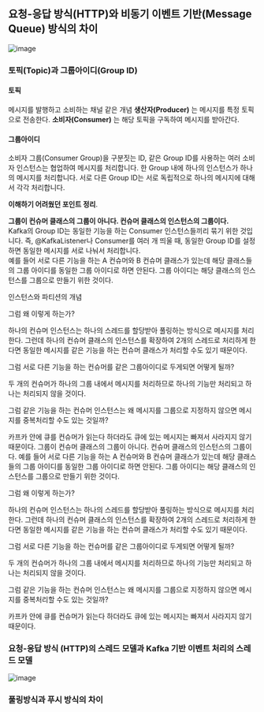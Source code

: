 ## 요청-응답 방식(HTTP)와 비동기 이벤트 기반(Message Queue) 방식의 차이
![image](https://github.com/user-attachments/assets/44e158e9-2f84-4c4c-a046-697ef100002c)  

### 토픽(Topic)과 그룹아이디(Group ID)
#### 토픽
메시지를 발행하고 소비하는 채널 같은 개념 **생산자(Producer)** 는 메시지를 특정 토픽으로 전송한다.
**소비자(Consumer)** 는 해당 토픽을 구독하여 메시지를 받아간다.  
#### 그룹아이디
소비자 그룹(Consumer Group)을 구분짓는 ID, 같은 Group ID를 사용하는 여러 소비자 인스턴스는 협업하여 메시지를 처리합니다. 한 Group 내에 하나의 인스턴스가 하나의 메시지를 처리합니다.
서로 다른 Group ID는 서로 독립적으로 하나의 메시지에 대해서 각각 처리합니다.  

**이해하기 어려웠던 포인트 정리**. 

**그룹이 컨슈머 클래스의 그룹이 아니다. 컨슈머 클래스의 인스턴스의 그룹이다.**  
Kafka의 Group ID는 동일한 기능을 하는 Consumer 인스턴스들끼리 묶기 위한 것입니다.
즉, @KafkaListener나 Consumer를 여러 개 띄울 때, 동일한 Group ID를 설정하면 동일한 메시지를 서로 나눠서 처리합니다.  
예를 들어 서로 다른 기능을 하는 A 컨슈머와 B 컨슈머 클래스가 있는데 해당 클래스들의 그룹 아이디를 동일한 그룹 아이디로 하면 안된다. 그룹 아이디는 해당 클래스의 인스턴스를 그룹으로 만들기 위한 것이다.

인스턴스와 파티션의 개념 

그럼 왜 이렇게 하는가?

하나의 컨슈머 인스턴스는 하나의 스레드를 할당받아 풀링하는 방식으로 메시지를 처리한다. 
그런데 하나의 컨슈머 클래스의 인스턴스를 확장하여 2개의 스레드로 처리하게 한다면 동일한 메시지를 같은 기능을 하는 컨슈머 클래스가 처리할 수도 있기 때문이다. 

그럼 서로 다른 기능을 하는 컨슈머를 같은 그룹아이디로 두게되면 어떻게 될까?

두 개의 컨슈머가 하나의 그룹 내에서 메시지를 처리하므로 하나의 기능만 처리되고 하나는 처리되지 않을 것이다.

그럼 같은 기능을 하는 컨슈머 인스턴스는 왜 메시지를 그룹으로 지정하지 않으면 메시지를 중복처리할 수도 있는 것일까?

카프카 안에 큐를 컨슈머가 읽는다 하더라도 큐에 있는 메시지는 빠져서 사라지지 않기 때문이다. 
그룹이 컨슈머 클래스의 그룹이 아니다. 컨슈머 클래스의 인스턴스의 그룹이다. 
예를 들어 서로 다른 기능을 하는 A 컨슈머와 B 컨슈머 클래스가 있는데 해당 클래스들의 그룹 아이디를 동일한 그룹 아이디로 하면 안된다. 그룹 아이디는 해당 클래스의 인스턴스를 그룹으로 만들기 위한 것이다.

그럼 왜 이렇게 하는가?

하나의 컨슈머 인스턴스는 하나의 스레드를 할당받아 풀링하는 방식으로 메시지를 처리한다. 
그런데 하나의 컨슈머 클래스의 인스턴스를 확장하여 2개의 스레드로 처리하게 한다면 동일한 메시지를 같은 기능을 하는 컨슈머 클래스가 처리할 수도 있기 때문이다. 

그럼 서로 다른 기능을 하는 컨슈머를 같은 그룹아이디로 두게되면 어떻게 될까?

두 개의 컨슈머가 하나의 그룹 내에서 메시지를 처리하므로 하나의 기능만 처리되고 하나는 처리되지 않을 것이다.

그럼 같은 기능을 하는 컨슈머 인스턴스는 왜 메시지를 그룹으로 지정하지 않으면 메시지를 중복처리할 수도 있는 것일까?

카프카 안에 큐를 컨슈머가 읽는다 하더라도 큐에 있는 메시지는 빠져서 사라지지 않기 때문이다. 

### 요청-응답 방식 (HTTP)의 스레드 모델과 Kafka 기반 이벤트 처리의 스레드 모델

![image](https://github.com/user-attachments/assets/70067e81-19a5-4c7e-9b71-b21124910ff0)


### 풀링방식과 푸시 방식의 차이
